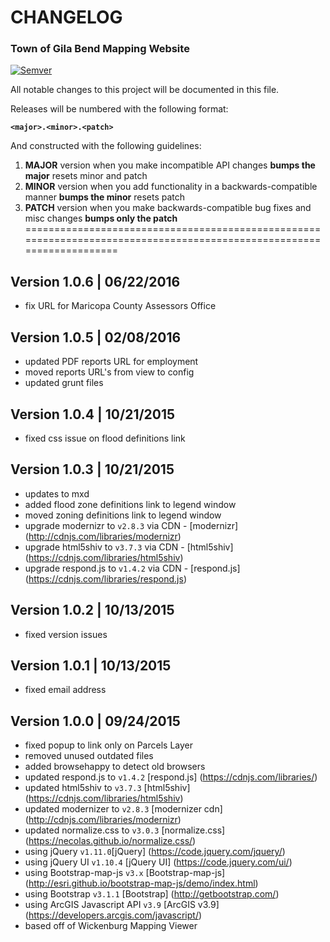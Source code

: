 # CHANGELOG #
### Town of Gila Bend Mapping Website ###

[![Semver](http://img.shields.io/SemVer/2.0.0.png)](http://semver.org/spec/v2.0.0.html)

All notable changes to this project will be documented in this file.

Releases will be numbered with the following format:

**`<major>.<minor>.<patch>`**

And constructed with the following guidelines:

1. **MAJOR** version when you make incompatible API changes **bumps the major** resets minor and patch
2. **MINOR** version when you add functionality in a backwards-compatible manner **bumps the minor** resets patch
3. **PATCH** version when you make backwards-compatible bug fixes and misc changes **bumps only the patch**
======================================================================================================================

## Version 1.0.6 | 06/22/2016

* fix URL for Maricopa County Assessors Office

## Version 1.0.5 | 02/08/2016

* updated PDF reports URL for employment
* moved reports URL's from view to config
* updated grunt files

## Version 1.0.4 | 10/21/2015

* fixed css issue on flood definitions link

## Version 1.0.3 | 10/21/2015

* updates to mxd
* added flood zone definitions link to legend window
* moved zoning definitions link to legend window
* upgrade modernizr to `v2.8.3` via CDN - [modernizr] (http://cdnjs.com/libraries/modernizr)
* upgrade html5shiv to `v3.7.3` via CDN - [html5shiv] (https://cdnjs.com/libraries/html5shiv)
* upgrade respond.js to `v1.4.2` via CDN - [respond.js] (https://cdnjs.com/libraries/respond.js)

## Version 1.0.2 | 10/13/2015

* fixed version issues

## Version 1.0.1 | 10/13/2015

* fixed email address

## Version 1.0.0 | 09/24/2015

* fixed popup to link only on Parcels Layer
* removed unused outdated files
* added browsehappy to detect old browsers
* updated respond.js to `v1.4.2` [respond.js] (https://cdnjs.com/libraries/)
* updated html5shiv to `v3.7.3` [html5shiv] (https://cdnjs.com/libraries/html5shiv)
* updated modernizer to `v2.8.3` [modernizer cdn] (http://cdnjs.com/libraries/modernizr)
* updated normalize.css to `v3.0.3` [normalize.css] (https://necolas.github.io/normalize.css/)
* using jQuery `v1.11.0`[jQuery] (https://code.jquery.com/jquery/)
* using jQuery UI `v1.10.4` [jQuery UI] (https://code.jquery.com/ui/)
* using Bootstrap-map-js `v3.x` [Bootstrap-map-js] (http://esri.github.io/bootstrap-map-js/demo/index.html)
* using Bootstrap `v3.1.1` [Bootstrap] (http://getbootstrap.com/)
* using ArcGIS Javascript API `v3.9` [ArcGIS v3.9] (https://developers.arcgis.com/javascript/)
* based off of Wickenburg Mapping Viewer

